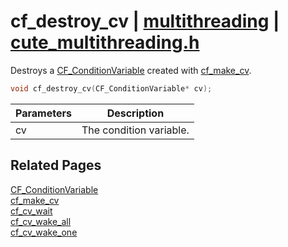 # cf_destroy_cv | [multithreading](https://github.com/RandyGaul/cute_framework/blob/master/docs/multithreading/README.md) | [cute_multithreading.h](https://github.com/RandyGaul/cute_framework/blob/master/include/cute_multithreading.h)

Destroys a [CF_ConditionVariable](https://github.com/RandyGaul/cute_framework/blob/master/docs/multithreading/cf_conditionvariable.md) created with [cf_make_cv](https://github.com/RandyGaul/cute_framework/blob/master/docs/multithreading/cf_make_cv.md).

```cpp
void cf_destroy_cv(CF_ConditionVariable* cv);
```

Parameters | Description
--- | ---
cv | The condition variable.

## Related Pages

[CF_ConditionVariable](https://github.com/RandyGaul/cute_framework/blob/master/docs/multithreading/cf_conditionvariable.md)  
[cf_make_cv](https://github.com/RandyGaul/cute_framework/blob/master/docs/multithreading/cf_make_cv.md)  
[cf_cv_wait](https://github.com/RandyGaul/cute_framework/blob/master/docs/multithreading/cf_cv_wait.md)  
[cf_cv_wake_all](https://github.com/RandyGaul/cute_framework/blob/master/docs/multithreading/cf_cv_wake_all.md)  
[cf_cv_wake_one](https://github.com/RandyGaul/cute_framework/blob/master/docs/multithreading/cf_cv_wake_one.md)  
